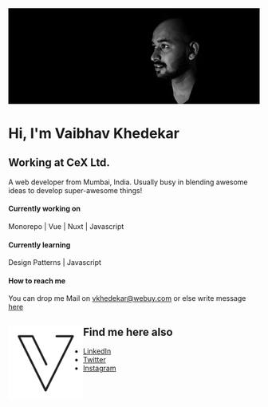 <img src="https://raw.githubusercontent.com/vaibhavkhedekar/vaibhavkhedekar/master/profile-banner.jpg" alt="Vaibhav Khedekar">

# Hi, I'm Vaibhav Khedekar

## Working at CeX Ltd.

A web developer from Mumbai, India.
Usually busy in blending awesome ideas to develop super-awesome things!

#### Currently working on

Monorepo | Vue | Nuxt | Javascript

#### Currently learning

Design Patterns | Javascript

#### How to reach me

You can drop me Mail on <a href="mailto:vkhedekar@webuy.com">vkhedekar@webuy.com</a> or else write message <a href="http://vaibhavkhedekar.com/contact">here</a>

## Find me here also <img align="left" width="150" height="150" src="https://raw.githubusercontent.com/vaibhavkhedekar/vaibhavkhedekar/master/logo.svg" alt="Logo">

- <a href="https://www.linkedin.com/in/vkhedekar">LinkedIn</a>
- <a href="https://twitter.com/vvkhedekar">Twitter</a>
- <a href="https://www.instagram.com/vaibhav.khedekar/">Instagram</a>
